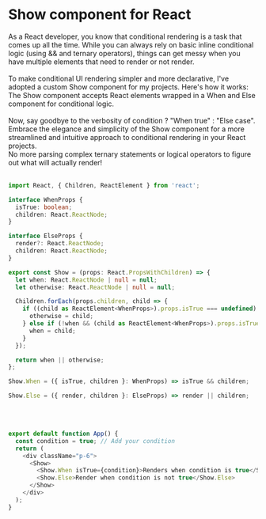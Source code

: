 # Show component for React

As a React developer, you know that conditional rendering is a task that comes up all the time. While you can always rely on basic inline conditional logic (using && and ternary operators), things can get messy when you have multiple elements that need to render or not render.  
  <br>
To make conditional UI rendering simpler and more declarative, I've adopted a custom Show component for my projects. Here's how it works:  
The Show component accepts React elements wrapped in a When and Else component for conditional logic.  
  <br>
Now, say goodbye to the verbosity of condition ? "When true" : "Else case". Embrace the elegance and simplicity of the Show component for a more streamlined and intuitive approach to conditional rendering in your React projects.  
No more parsing complex ternary statements or logical operators to figure out what will actually render!
<br><br>
```ts
import React, { Children, ReactElement } from 'react';

interface WhenProps {
  isTrue: boolean;
  children: React.ReactNode;
}

interface ElseProps {
  render?: React.ReactNode;
  children: React.ReactNode;
}

export const Show = (props: React.PropsWithChildren) => {
  let when: React.ReactNode | null = null;
  let otherwise: React.ReactNode | null = null;

  Children.forEach(props.children, child => {
    if ((child as ReactElement<WhenProps>).props.isTrue === undefined) {
      otherwise = child;
    } else if (!when && (child as ReactElement<WhenProps>).props.isTrue) {
      when = child;
    }
  });

  return when || otherwise;
};

Show.When = ({ isTrue, children }: WhenProps) => isTrue && children;

Show.Else = ({ render, children }: ElseProps) => render || children;
```
<br><br>
```ts
export default function App() {
  const condition = true; // Add your condition 
  return (
    <div className="p-6">
      <Show>
        <Show.When isTrue={condition}>Renders when condition is true</Show.When>
        <Show.Else>Render when condition is not true</Show.Else>
      </Show>
    </div>
  );
}
```